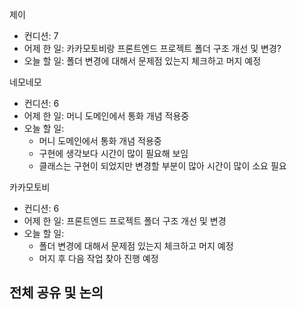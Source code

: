 
제이
- 컨디션: 7
- 어제 한 일: 카카모토비랑 프론트엔드 프로젝트 폴더 구조 개선 및 변경?
- 오늘 할 일: 폴더 변경에 대해서 문제점 있는지 체크하고 머지 예정

네모네모
- 컨디션: 6
- 어제 한 일: 머니 도메인에서 통화 개념 적용중
- 오늘 할 일: 
	- 머니 도메인에서 통화 개념 적용중
	- 구현에 생각보다 시간이 많이 필요해 보임
	- 클래스는 구현이 되었지만 변경할 부분이 많아 시간이 많이 소요 필요

카카모토비
- 컨디션: 6
- 어제 한 일: 프론트엔드 프로젝트 폴더 구조 개선 및 변경
- 오늘 할 일: 
	- 폴더 변경에 대해서 문제점 있는지 체크하고 머지 예정
	- 머지 후 다음 작업 찾아 진행 예정

## 전체 공유 및 논의
